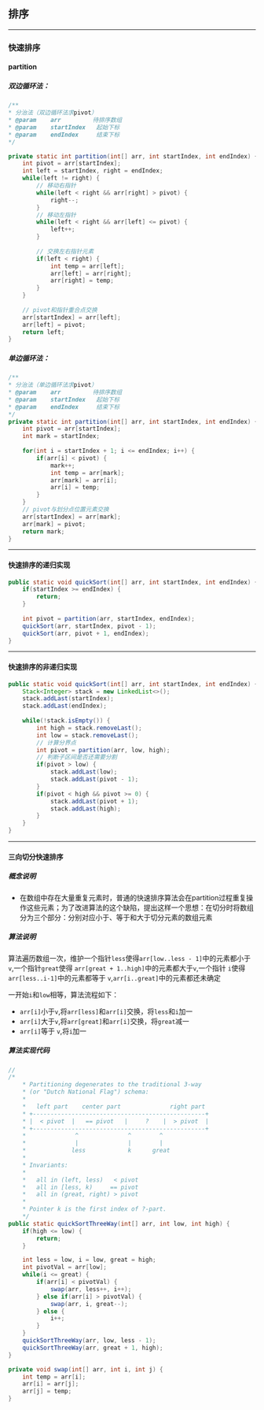 ## 排序

-----

### 快速排序

#### partition

##### 双边循环法：

```java
/**
* 分治法（双边循环法求pivot）
* @param	arr			待排序数组
* @param	startIndex	 起始下标
* @param	endIndex	 结束下标
*/

private static int partition(int[] arr, int startIndex, int endIndex) {
    int pivot = arr[startIndex];
    int left = startIndex, right = endIndex;
    while(left != right) {
        // 移动右指针
        while(left < right && arr[right] > pivot) {
            right--;
        } 
        // 移动左指针
        while(left < right && arr[left] <= pivot) {
            left++;
        }
        
        // 交换左右指针元素
        if(left < right) {
            int temp = arr[left];
            arr[left] = arr[right];
            arr[right] = temp;
        }
    }
    
    // pivot和指针重合点交换
    arr[startIndex] = arr[left];
    arr[left] = pivot;
    return left;
}
```

##### 单边循环法：

```java
/**
* 分治法（单边循环法求pivot）
* @param	arr			待排序数组
* @param	startIndex	 起始下标
* @param	endIndex	 结束下标
*/
private static int partition(int[] arr, int startIndex, int endIndex) {
    int pivot = arr[startIndex];
    int mark = startIndex;
    
    for(int i = startIndex + 1; i <= endIndex; i++) {
        if(arr[i] < pivot) {
            mark++;
            int temp = arr[mark];
            arr[mark] = arr[i];
            arr[i] = temp;
        }
    }
    // pivot与划分点位置元素交换
    arr[startIndex] = arr[mark];
    arr[mark] = pivot;
    return mark;
}
```

-----

#### 快速排序的递归实现

```java
public static void quickSort(int[] arr, int startIndex, int endIndex) {
    if(startIndex >= endIndex) {
        return;
    }
    
    int pivot = partition(arr, startIndex, endIndex);
    quickSort(arr, startIndex, pivot - 1);
    quickSort(arr, pivot + 1, endIndex);
}
```

-----

#### 快速排序的非递归实现

```java
public static void quickSort(int[] arr, int startIndex, int endIndex) {
    Stack<Integer> stack = new LinkedList<>();
    stack.addLast(startIndex);
    stack.addLast(endIndex);
    
    while(!stack.isEmpty()) {
        int high = stack.removeLast();
        int low = stack.removeLast();
        // 计算分界点
        int pivot = partition(arr, low, high);
        // 判断子区间是否还需要分割
        if(pivot > low) {
            stack.addLast(low);
            stack.addLast(pivot - 1);
        }
        if(pivot < high && pivot >= 0) {
            stack.addLast(pivot + 1);
            stack.addLast(high);
        }
    }
}
```
-------

#### 三向切分快速排序

##### 概念说明

- 在数组中存在大量重复元素时，普通的快速排序算法会在partition过程重复操作这些元素；为了改进算法的这个缺陷，提出这样一个思想：在切分时将数组分为三个部分：分别对应小于、等于和大于切分元素的数组元素

##### 算法说明

算法遍历数组一次，维护一个指针`less`使得`arr[low..less - 1]`中的元素都小于 `v`,一个指针`great`使得 `arr[great + 1..high]`中的元素都大于`v`,一个指针 `i`使得 `arr[less..i-1]`中的元素都等于 `v`,`arr[i..great]`中的元素都还未确定

一开始`i`和`low`相等，算法流程如下：

- `arr[i]`小于`v`,将`arr[less]`和`arr[i]`交换，将`less`和`i`加一
- `arr[i]`大于`v`,将`arr[great]`和`arr[i]`交换，将`great`减一
- `arr[i]`等于 `v`,将`i`加一

##### 算法实现代码

```java
// 
/*
    * Partitioning degenerates to the traditional 3-way
    * (or "Dutch National Flag") schema:
    *
    *   left part    center part              right part
    * +-------------------------------------------------+
    * |  < pivot  |   == pivot   |     ?    |  > pivot  |
    * +-------------------------------------------------+
    *              ^              ^        ^
    *              |              |        |
    *             less            k      great
    *
    * Invariants:
    *
    *   all in (left, less)   < pivot
    *   all in [less, k)     == pivot
    *   all in (great, right) > pivot
    *
    * Pointer k is the first index of ?-part.
    */
public static quickSortThreeWay(int[] arr, int low, int high) {
    if(high <= low) {
        return;
    }

    int less = low, i = low, great = high;
    int pivotVal = arr[low];
    while(i <= great) {
        if(arr[i] < pivotVal) {
            swap(arr, less++, i++);
        } else if(arr[i] > pivotVal) {
            swap(arr, i, great--);
        } else {
            i++;
        }
    }
    quickSortThreeWay(arr, low, less - 1);
    quickSortThreeWay(arr, great + 1, high);
}

private void swap(int[] arr, int i, int j) {
    int temp = arr[i];
    arr[i] = arr[j];
    arr[j] = temp;
}
```

